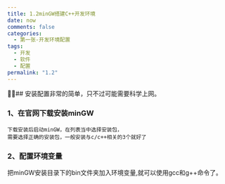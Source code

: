 ```yaml
---
title: 1.2minGW搭建C++开发环境
date: now
comments: false
categories:
  - 第一张-开发环境配置
tags:
  - 开发
  - 软件
  - 配置
permalink: "1.2"
---
```


## 安装配置非常的简单，只不过可能需要科学上网。

### 1、在官网下载安装minGW

    下载安装后启动minGW，在列表当中选择安装包，
    需要选择正确的安装包，一般安装与c/c++相关的3个就好了

### 2、配置环境变量

把minGW安装目录下的bin文件夹加入环境变量,就可以使用gcc和g++命令了。
